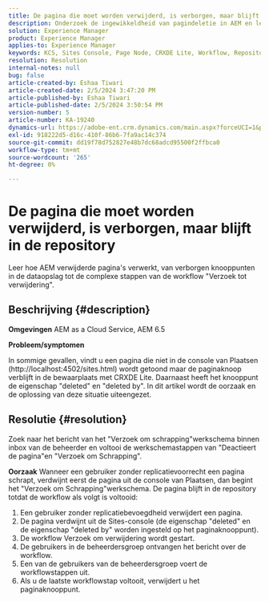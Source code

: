 ```yaml
---
title: De pagina die moet worden verwijderd, is verborgen, maar blijft in de repository
description: Onderzoek de ingewikkeldheid van pagindeletie in AEM en leer over verborgen knopen, "Verzoek om schrapping"werkschema's en de rol van de beheerder.
solution: Experience Manager
product: Experience Manager
applies-to: Experience Manager
keywords: KCS, Sites Console, Page Node, CRXDE Lite, Workflow, Repository
resolution: Resolution
internal-notes: null
bug: false
article-created-by: Eshaa Tiwari
article-created-date: 2/5/2024 3:47:20 PM
article-published-by: Eshaa Tiwari
article-published-date: 2/5/2024 3:50:54 PM
version-number: 5
article-number: KA-19240
dynamics-url: https://adobe-ent.crm.dynamics.com/main.aspx?forceUCI=1&pagetype=entityrecord&etn=knowledgearticle&id=1b997bd2-3dc4-ee11-9079-6045bd006268
exl-id: 918222d5-d16c-410f-86b6-7fa9ac14c374
source-git-commit: dd19f78d752827e48b7dc68adcd95500f2ffbca0
workflow-type: tm+mt
source-wordcount: '265'
ht-degree: 0%

---
```


# De pagina die moet worden verwijderd, is verborgen, maar blijft in de repository


Leer hoe AEM verwijderde pagina&#39;s verwerkt, van verborgen knooppunten in de dataopslag tot de complexe stappen van de workflow &quot;Verzoek tot verwijdering&quot;.

## Beschrijving {#description}


<b>Omgevingen</b>
AEM as a Cloud Service, AEM 6.5

<b>Probleem/symptomen</b>

In sommige gevallen, vindt u een pagina die niet in de console van Plaatsen (http://localhost:4502/sites.html) wordt getoond maar de paginaknoop verblijft in de bewaarplaats met CRXDE Lite. Daarnaast heeft het knooppunt de eigenschap &quot;deleted&quot; en &quot;deleted by&quot;. In dit artikel wordt de oorzaak en de oplossing van deze situatie uiteengezet.


## Resolutie {#resolution}


Zoek naar het bericht van het &quot;Verzoek om schrapping&quot;werkschema binnen inbox van de beheerder en voltooi de werkschemastappen van &quot;Deactieert de pagina&quot;en &quot;Verzoek om Schrapping&quot;.

<b>Oorzaak</b>
Wanneer een gebruiker zonder replicatievoorrecht een pagina schrapt, verdwijnt eerst de pagina uit de console van Plaatsen, dan begint het &quot;Verzoek om Schrapping&quot;werkschema. De pagina blijft in de repository totdat de workflow als volgt is voltooid:
1. Een gebruiker zonder replicatiebevoegdheid verwijdert een pagina.
2. De pagina verdwijnt uit de Sites-console (de eigenschap &quot;deleted&quot; en de eigenschap &quot;deleted by&quot; worden ingesteld op het paginaknooppunt).
3. De workflow Verzoek om verwijdering wordt gestart.
4. De gebruikers in de beheerdersgroep ontvangen het bericht over de workflow.
5. Een van de gebruikers van de beheerdersgroep voert de workflowstappen uit.
6. Als u de laatste workflowstap voltooit, verwijdert u het paginaknooppunt.
